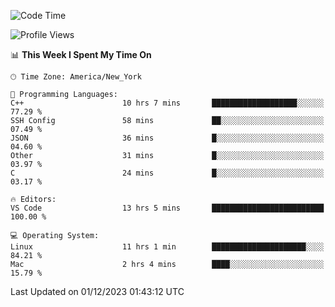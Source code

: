<!--START_SECTION:waka-->
![Code Time](http://img.shields.io/badge/Code%20Time-635%20hrs%2016%20mins-blue)

![Profile Views](http://img.shields.io/badge/Profile%20Views-0-blue)

📊 **This Week I Spent My Time On** 

```text
🕑︎ Time Zone: America/New_York

💬 Programming Languages: 
C++                      10 hrs 7 mins       ███████████████████░░░░░░   77.29 % 
SSH Config               58 mins             ██░░░░░░░░░░░░░░░░░░░░░░░   07.49 % 
JSON                     36 mins             █░░░░░░░░░░░░░░░░░░░░░░░░   04.60 % 
Other                    31 mins             █░░░░░░░░░░░░░░░░░░░░░░░░   03.97 % 
C                        24 mins             █░░░░░░░░░░░░░░░░░░░░░░░░   03.17 % 

🔥 Editors: 
VS Code                  13 hrs 5 mins       █████████████████████████   100.00 % 

💻 Operating System: 
Linux                    11 hrs 1 min        █████████████████████░░░░   84.21 % 
Mac                      2 hrs 4 mins        ████░░░░░░░░░░░░░░░░░░░░░   15.79 % 
```


 Last Updated on 01/12/2023 01:43:12 UTC
<!--END_SECTION:waka-->
